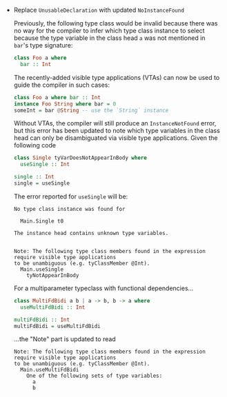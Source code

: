 * Replace `UnusableDeclaration` with updated `NoInstanceFound`

  Previously, the following type class would be invalid
  because there was no way for the compiler to infer
  which type class instance to select because
  the type variable in the class head `a` was
  not mentioned in `bar`'s type signature:
  
  ```purs
  class Foo a where
    bar :: Int
  ```

  The recently-added visible type applications (VTAs)
  can now be used to guide the compiler in such cases:
  
  ```purs
  class Foo a where bar :: Int
  instance Foo String where bar = 0
  someInt = bar @String -- use the `String` instance
  ```

  Without VTAs, the compiler
  will still produce an `InstanceNotFound` error, but this error 
  has been updated to note which type variables in the class head
  can only be disambiguated via visible type applications.
  Given the following code

  ```purs
  class Single tyVarDoesNotAppearInBody where 
    useSingle :: Int

  single :: Int
  single = useSingle
  ```
  
  The error reported for `useSingle` will be:
  
  ```
  No type class instance was found for

    Main.Single t0

  The instance head contains unknown type variables.
  

  Note: The following type class members found in the expression require visible type applications 
  to be unambiguous (e.g. tyClassMember @Int).
    Main.useSingle
      tyNotAppearInBody
  ```

  For a multiparameter typeclass with functional dependencies...
  
  ```purs
  class MultiFdBidi a b | a -> b, b -> a where
    useMultiFdBidi :: Int

  multiFdBidi :: Int
  multiFdBidi = useMultiFdBidi
  ```

  ...the "Note" part is updated to read
  ```
  Note: The following type class members found in the expression require visible type applications 
  to be unambiguous (e.g. tyClassMember @Int).
    Main.useMultiFdBidi
      One of the following sets of type variables:
        a
        b
  ```
